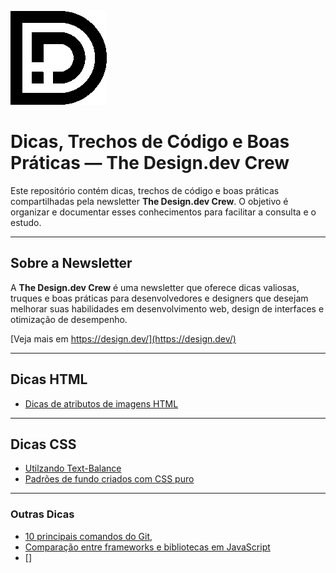 ![logo design.dev](design-dev-logo2.png)

# Dicas, Trechos de Código e Boas Práticas — The Design.dev Crew


Este repositório contém dicas, trechos de código e boas práticas compartilhadas pela newsletter **The Design.dev Crew**. O objetivo é organizar e documentar esses conhecimentos para facilitar a consulta e o estudo.

---

## **Sobre a Newsletter**
A **The Design.dev Crew** é uma newsletter que oferece dicas valiosas, truques e boas práticas para desenvolvedores e designers que desejam melhorar suas habilidades em desenvolvimento web, design de interfaces e otimização de desempenho.

[Veja mais em https://design.dev/](https://design.dev/)

---

## Dicas HTML

- [Dicas de atributos de imagens HTML](atributos-para-carregamentos-de-imagens.md)


---

## Dicas CSS

- [Utilzando Text-Balance](text-balance.md)
- [Padrões de fundo criados com CSS puro](padroes-css.md)

---

### Outras Dicas

- [10 principais comandos do Git,](comandos-git.md)
- [Comparação entre frameworks e bibliotecas em JavaScript](comparacao.md)
- []
